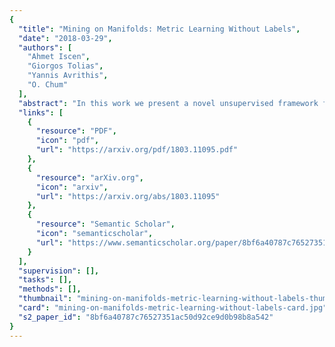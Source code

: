 ```yaml
---
{
  "title": "Mining on Manifolds: Metric Learning Without Labels",
  "date": "2018-03-29",
  "authors": [
    "Ahmet Iscen",
    "Giorgos Tolias",
    "Yannis Avrithis",
    "O. Chum"
  ],
  "abstract": "In this work we present a novel unsupervised framework for hard training example mining. The only input to the method is a collection of images relevant to the target application and a meaningful initial representation, provided e.g. by pre-trained CNN. Positive examples are distant points on a single manifold, while negative examples are nearby points on different manifolds. Both types of examples are revealed by disagreements between Euclidean and manifold similarities. The discovered examples can be used in training with any discriminative loss. The method is applied to unsupervised fine-tuning of pre-trained networks for fine-grained classification and particular object retrieval. Our models are on par or are outperforming prior models that are fully or partially supervised.",
  "links": [
    {
      "resource": "PDF",
      "icon": "pdf",
      "url": "https://arxiv.org/pdf/1803.11095.pdf"
    },
    {
      "resource": "arXiv.org",
      "icon": "arxiv",
      "url": "https://arxiv.org/abs/1803.11095"
    },
    {
      "resource": "Semantic Scholar",
      "icon": "semanticscholar",
      "url": "https://www.semanticscholar.org/paper/8bf6a40787c76527351ac50d92ce9d0b98b8a542"
    }
  ],
  "supervision": [],
  "tasks": [],
  "methods": [],
  "thumbnail": "mining-on-manifolds-metric-learning-without-labels-thumb.jpg",
  "card": "mining-on-manifolds-metric-learning-without-labels-card.jpg",
  "s2_paper_id": "8bf6a40787c76527351ac50d92ce9d0b98b8a542"
}
---
```


